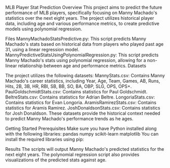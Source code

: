 MLB Player Stat Prediction
Overview
This project aims to predict the future performance of MLB players, specifically focusing on Manny Machado's statistics over the next eight years. The project utilizes historical player data, including age and various performance metrics, to create predictive models using polynomial regression.

Files
MannyMachadoStatsPredictive.py: This script predicts Manny Machado's stats based on historical data from players who played past age 31, using a linear regression model.
MannyPredictiveStatsUsingPolynomialRegression.py: This script predicts Manny Machado's stats using polynomial regression, allowing for a non-linear relationship between age and performance metrics.
Datasets

The project utilizes the following datasets:
MannyStats.csv: Contains Manny Machado's career statistics, including Year, Age, Team, Games, AB, Runs, Hits, 2B, 3B, HR, RBI, SB, BB, SO, BA, OBP, SLG, OPS, OPS+.
PaulGoldschmidtStats.csv: Contains statistics for Paul Goldschmidt.
BeltreStats.csv: Contains statistics for Adrian Beltre.
LongoriaStats.csv: Contains statistics for Evan Longoria.
AramisRamirezStats.csv: Contains statistics for Aramis Ramirez.
JoshDonaldsonStats.csv: Contains statistics for Josh Donaldson.
These datasets provide the historical context needed to predict Manny Machado's performance trends as he ages.

Getting Started
Prerequisites
Make sure you have Python installed along with the following libraries:
pandas
numpy
scikit-learn
matplotlib
You can install the required libraries using pip:

Results
The scripts will output Manny Machado's predicted statistics for the next eight years. The polynomial regression script also provides visualizations of the predicted stats against age.
